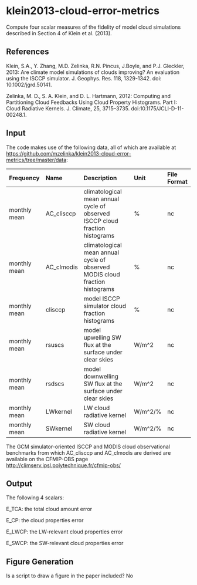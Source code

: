 # klein2013-cloud-error-metrics
Compute four scalar measures of the fidelity of model cloud simulations described in Section 4 of Klein et al. (2013). 

References
----------
Klein, S.A., Y. Zhang, M.D. Zelinka, R.N. Pincus, J.Boyle, and P.J. Gleckler, 2013: Are climate model simulations of clouds improving? An evaluation using the ISCCP simulator. J. Geophys. Res. 118, 1329-1342. doi: 10.1002/jgrd.50141.

Zelinka, M. D., S. A. Klein, and D. L. Hartmann, 2012: Computing and Partitioning Cloud Feedbacks Using Cloud Property Histograms. Part I: Cloud Radiative Kernels. J. Climate, 25, 3715–3735. doi:10.1175/JCLI-D-11-00248.1.

Input
----------

The code makes use of the following data, all of which are available at https://github.com/mzelinka/klein2013-cloud-error-metrics/tree/master/data:


| Frequency | Name | Description | Unit | File Format |
|:----------|:-----------------------------|:-------------|:------|:------------|
| monthly mean | AC_clisccp | climatological mean annual cycle of observed ISCCP cloud fraction histograms | % | nc | 
| monthly mean | AC_clmodis | climatological mean annual cycle of observed MODIS cloud fraction histograms | % | nc |
| monthly mean | clisccp | model ISCCP simulator cloud fraction histograms | % | nc |
| monthly mean | rsuscs | model upwelling SW flux at the surface under clear skies | W/m^2 | nc |
| monthly mean | rsdscs | model downwelling SW flux at the surface under clear skies | W/m^2 | nc |
| monthly mean | LWkernel | LW cloud radiative kernel | W/m^2/% | nc |
| monthly mean | SWkernel | SW cloud radiative kernel | W/m^2/% | nc |


The GCM simulator-oriented ISCCP and MODIS cloud observational benchmarks from which AC_clisccp and AC_clmodis are derived are available on the CFMIP-OBS page http://climserv.ipsl.polytechnique.fr/cfmip-obs/

Output
----------
The following 4 scalars:

E_TCA: the total cloud amount error 

E_CP: the cloud properties error 

E_LWCP: the LW-relevant cloud properties error 

E_SWCP: the SW-relevant cloud properties error 


Figure Generation
----------
Is a script to draw a figure in the paper included? No
